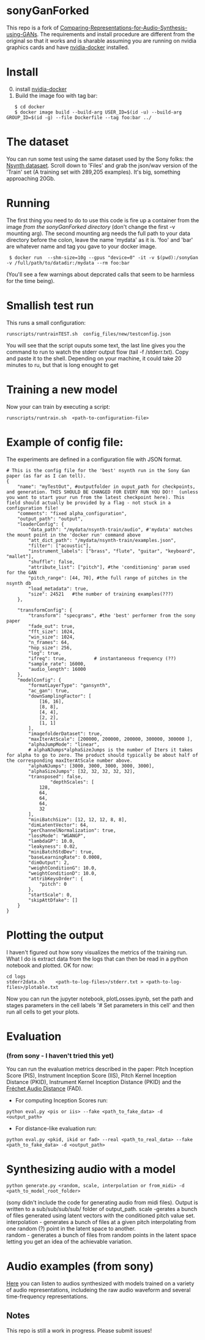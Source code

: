 # sonyGanForked
This repo is a fork of [Comparing-Representations-for-Audio-Synthesis-using-GANs](https://github.com/SonyCSLParis/Comparing-Representations-for-Audio-Synthesis-using-GANs).  The requirements and install procedure are different from the original so that it works and is sharable assuming you are running on nvidia graphics cards and have [nvidia-docker](https://github.com/NVIDIA/nvidia-docker)  installed.
# Install
0) install [nvidia-docker](https://github.com/NVIDIA/nvidia-docker)
1) Build the image foo with tag bar:
```
   $ cd docker
   $ docker image build --build-arg USER_ID=$(id -u) --build-arg GROUP_ID=$(id -g) --file Dockerfile --tag foo:bar ../
```


# The dataset
You can run some test using the same dataset used by the Sony folks:  the [Nsynth datasaet](https://magenta.tensorflow.org/datasets/nsynth). Scroll down to 'Files' and grab the json/wav version of the 'Train' set (A training set with 289,205 examples). It's big, something approaching 20Gb.

# Running
The first thing you need to do to use this code is fire up a container from the image *from the sonyGanForked directory* (don't change the first -v mounting arg). The second mounting arg needs the full path to your data directory before the colon, leave the name 'mydata' as it is. 'foo' and 'bar' are whatever name and tag you gave to your docker image.
```
 $ docker run  --shm-size=10g --gpus "device=0" -it -v $(pwd):/sonyGan -v /full/path/to/datadir:/mydata --rm foo:bar
```
(You'll see a few warnings about depcrated calls that seem to be harmless for the time being). 

# Smallish test run
This runs a small configuration:
```
runscripts/runtrainTEST.sh  config_files/new/testconfig.json
```
You will see that the script ouputs some text, the last line gives you the command to run to watch the stderr output flow (tail -f <logfile>/stderr.txt). Copy and paste it to the shell. 
Depending on your machine, it could take 20 minutes to ru, but that is long enought to get 

# Training a new model
Now your can train by executing a script:
```
runscripts/runtrain.sh  <path-to-configuration-file>
```
# Example of config file:
The experiments are defined in a configuration file with JSON format.
```
# This is the config file for the 'best' nsynth run in the Sony Gan paper (as far as I can tell). 
{
    "name": "myTestOut", #outputfolder in ouput_path for checkpoints, and generation. THIS SHOULD BE CHANGED FOR EVERY RUN YOU DO!!  (unless you want to start your run from the latest checkpoint here). This field should actually be provided by a flag - not stuck in a configuration file!
    "comments": "fixed alpha_configuration",
    "output_path": "output",
    "loaderConfig": {
        "data_path": "/mydata/nsynth-train/audio", #'mydata' matches the mount point in the 'docker run' command above
        "att_dict_path": "/mydata/nsynth-train/examples.json",
        "filter": ["acoustic"],
        "instrument_labels": ["brass", "flute", "guitar", "keyboard", "mallet"],
        "shuffle": false,
        "attribute_list": ["pitch"], #the 'conditioning' param used for the GAN
        "pitch_range": [44, 70], #the full range of pitches in the nsynth db
        "load_metadata": true,
        "size": 24521   #the number of training examples(???)
    },
        
    "transformConfig": {
		"transform": "specgrams", #the 'best' performer from the sony paper
        "fade_out": true,
        "fft_size": 1024,
        "win_size": 1024,
        "n_frames": 64,
        "hop_size": 256,
        "log": true,
        "ifreq": true,          # instantaneous frequency (??)
        "sample_rate": 16000,
        "audio_length": 16000
    },
    "modelConfig": {
        "formatLayerType": "gansynth",
        "ac_gan": true,
        "downSamplingFactor": [
            [16, 16],
            [8, 8],
            [4, 4],
            [2, 2],
            [1, 1]
        ],
        "imagefolderDataset": true,
        "maxIterAtScale": [200000, 200000, 200000, 300000, 300000 ],
        "alphaJumpMode": "linear",
        # alphaNJumps*alphaSizeJumps is the number of Iters it takes for alpha to go to zero. The product should typically be about half of the corresponding maxIterAtScale number above.
        "alphaNJumps": [3000, 3000, 3000, 3000, 3000],
        "alphaSizeJumps": [32, 32, 32, 32, 32],
        "transposed": false,
                "depthScales": [ 
            128,
            64,
            64,
            64,
            32
        ],
        "miniBatchSize": [12, 12, 12, 8, 8],
        "dimLatentVector": 64,
        "perChannelNormalization": true,
        "lossMode": "WGANGP",
        "lambdaGP": 10.0,
        "leakyness": 0.02,
        "miniBatchStdDev": true,
        "baseLearningRate": 0.0008,
        "dimOutput": 2,
        "weightConditionG": 10.0,
        "weightConditionD": 10.0,
        "attribKeysOrder": {
            "pitch": 0
        },
        "startScale": 0,
        "skipAttDfake": []
    }
}

```

# Plotting the output
I haven't figured out how sony visualizes the metrics of the training run. What I do is extract data from the logs that can then be read in a python notebook and plotted. OK for now:
```
cd logs
stderr2data.sh    <path-to-log-files>/stderr.txt > <path-to-log-files>/plotable.txt
```
Now you can run the jupyter notebook, plotLosses.ipynb, set the path and stages parameters in the cell labels '# Set parameters in this cell' and then run all cells to get your plots. 

# Evaluation 
### (from sony - I haven't tried this yet)
You can run the evaluation metrics described in the paper: Pitch Inception Score (PIS), Instrument Inception Score (IIS), Pitch Kernel Inception Distance (PKID), Instrument Kernel Inception Distance (PKID) and the [Fréchet Audio Distance](https://arxiv.org/abs/1812.08466) (FAD).

* For computing Inception Scores run:
```
python eval.py <pis or iis> --fake <path_to_fake_data> -d <output_path>
```

* For distance-like evaluation run:
```
python eval.py <pkid, ikid or fad> --real <path_to_real_data> --fake <path_to_fake_data> -d <output_path>
```

# Synthesizing audio with a model
```
python generate.py <random, scale, interpolation or from_midi> -d <path_to_model_root_folder>
```
(sony didn't include the code for generating audio from midi files). 
Output is written to a sub/sub/sub/sub/ folder of output_path.
scale -gerates a bunch of files generated using latent vectors with the conditioned pitch value set.  
interpolation - generates a bunch of files at a given pitch interpolating from one random (?) point in the latent space to another.   
random - generates a bunch of files from random points in the latent space letting you get an idea of the achievable variation. 


# Audio examples (from sony)
[Here](https://sites.google.com/view/audio-synthesis-with-gans/p%C3%A1gina-principal) you can listen to audios synthesized with models trained on a variety of audio representations, includeing the raw audio waveform and several time-frequency representations.
## Notes
This repo is still a work in progress. Please submit issues!
